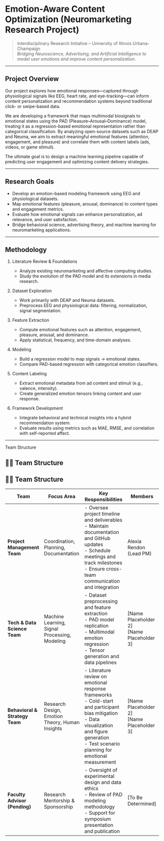 # Emotion-Aware Content Optimization (Neuromarketing Research Project)

> Interdisciplinary Research Initiative – University of Illinois Urbana-Champaign  
> *Bridging Neuroscience, Advertising, and Artificial Intelligence to model user emotions and improve content personalization.*

---

## Project Overview

Our project explores how emotional responses—captured through physiological signals like EEG, heart rate, and eye-tracking—can inform content personalization and recommendation systems beyond traditional click- or swipe-based data.

We are developing a framework that maps multimodal biosignals to emotional states using the PAD (Pleasure–Arousal–Dominance) model, treating it as a regression-based emotional representation rather than categorical classification. By analyzing open-source datasets such as DEAP and Neuma, we aim to extract meaningful emotional features (attention, engagement, and pleasure) and correlate them with content labels (ads, videos, or game stimuli).

The ultimate goal is to design a machine learning pipeline capable of predicting user engagement and optimizing content delivery strategies.

---

## Research Goals

- Develop an emotion-based modeling framework using EEG and physiological datasets.
- Map emotional features (pleasure, arousal, dominance) to content types and engagement metrics.
- Evaluate how emotional signals can enhance personalization, ad relevance, and user satisfaction.
- Bridge behavioral science, advertising theory, and machine learning for neuromarketing applications.

---

## Methodology

1. Literature Review & Foundations
   - Analyze existing neuromarketing and affective computing studies.
   - Study the evolution of the PAD model and its extensions in media research.

2. Dataset Exploration
   - Work primarily with DEAP and Neuma datasets.
   - Preprocess EEG and physiological data: filtering, normalization, signal segmentation.

3. Feature Extraction
   - Compute emotional features such as attention, engagement, pleasure, arousal, and dominance.
   - Apply statistical, frequency, and time-domain analyses.

4. Modeling
   - Build a regression model to map signals → emotional states.
   - Compare PAD-based regression with categorical emotion classifiers.

5. Content Labeling
   - Extract emotional metadata from ad content and stimuli (e.g., valence, intensity).
   - Create generalized emotion tensors linking content and user response.

6. Framework Development
   - Integrate behavioral and technical insights into a hybrid recommendation system.
   - Evaluate results using metrics such as MAE, RMSE, and correlation with self-reported affect.

---

Team Structure

## 🧑‍💻 Team Structure

## 🧑‍💻 Team Structure

| Team | Focus Area | Key Responsibilities | Members |
|------|-------------|----------------------|----------|
| **Project Management Team** | Coordination, Planning, Documentation | - Oversee project timeline and deliverables<br>- Maintain documentation and GitHub updates<br>- Schedule meetings and track milestones<br>- Ensure cross-team communication and integration | Alexia Rendon (Lead PM)|
| **Tech & Data Science Team** | Machine Learning, Signal Processing, Modeling | - Dataset preprocessing and feature extraction<br>- PAD model replication<br>- Multimodal emotion regression<br>- Tensor generation and data pipelines |[Name Placeholder 2]<br>[Name Placeholder 3] |
| **Behavioral & Strategy Team** | Research Design, Emotion Theory, Human Insights | - Literature review on emotional response frameworks<br>- Cold-start and participant bias mitigation<br>- Data visualization and figure generation<br>- Test scenario planning for emotional measurement | [Name Placeholder 2]<br>[Name Placeholder 3] |
| **Faculty Advisor (Pending)** | Research Mentorship & Sponsorship | - Oversight of experimental design and data ethics<br>- Review of PAD modeling methodology<br>- Support for symposium presentation and publication | [To Be Determined] |


